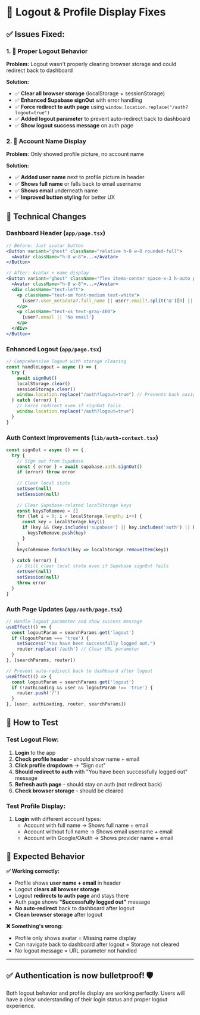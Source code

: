 # 🔐 Logout & Profile Display Fixes

## ✅ Issues Fixed:

### 1. **🚪 Proper Logout Behavior**
**Problem:** Logout wasn't properly clearing browser storage and could redirect back to dashboard

**Solution:**
- ✅ **Clear all browser storage** (localStorage + sessionStorage)
- ✅ **Enhanced Supabase signOut** with error handling
- ✅ **Force redirect to auth page** using `window.location.replace("/auth?logout=true")`
- ✅ **Added logout parameter** to prevent auto-redirect back to dashboard
- ✅ **Show logout success message** on auth page

### 2. **👤 Account Name Display**
**Problem:** Only showed profile picture, no account name

**Solution:**
- ✅ **Added user name** next to profile picture in header
- ✅ **Shows full name** or falls back to email username
- ✅ **Shows email** underneath name
- ✅ **Improved button styling** for better UX

## 🔧 Technical Changes

### **Dashboard Header** (`app/page.tsx`)
```jsx
// Before: Just avatar button
<Button variant="ghost" className="relative h-8 w-8 rounded-full">
  <Avatar className="h-8 w-8">...</Avatar>
</Button>

// After: Avatar + name display
<Button variant="ghost" className="flex items-center space-x-3 h-auto px-3 py-2 rounded-lg">
  <Avatar className="h-8 w-8">...</Avatar>
  <div className="text-left">
    <p className="text-sm font-medium text-white">
      {user?.user_metadata?.full_name || user?.email?.split('@')[0] || 'User'}
    </p>
    <p className="text-xs text-gray-400">
      {user?.email || 'No email'}
    </p>
  </div>
</Button>
```

### **Enhanced Logout** (`app/page.tsx`)
```jsx
// Comprehensive logout with storage clearing
const handleLogout = async () => {
  try {
    await signOut()
    localStorage.clear()
    sessionStorage.clear()
    window.location.replace("/auth?logout=true") // Prevents back navigation
  } catch (error) {
    // Force redirect even if signOut fails
    window.location.replace("/auth?logout=true")
  }
}
```

### **Auth Context Improvements** (`lib/auth-context.tsx`)
```jsx
const signOut = async () => {
  try {
    // Sign out from Supabase
    const { error } = await supabase.auth.signOut()
    if (error) throw error
    
    // Clear local state
    setUser(null)
    setSession(null)
    
    // Clear Supabase-related localStorage keys
    const keysToRemove = []
    for (let i = 0; i < localStorage.length; i++) {
      const key = localStorage.key(i)
      if (key && (key.includes('supabase') || key.includes('auth') || key.includes('user'))) {
        keysToRemove.push(key)
      }
    }
    keysToRemove.forEach(key => localStorage.removeItem(key))
    
  } catch (error) {
    // Still clear local state even if Supabase signOut fails
    setUser(null)
    setSession(null)
    throw error
  }
}
```

### **Auth Page Updates** (`app/auth/page.tsx`)
```jsx
// Handle logout parameter and show success message
useEffect(() => {
  const logoutParam = searchParams.get('logout')
  if (logoutParam === 'true') {
    setSuccess("You have been successfully logged out.")
    router.replace('/auth') // Clear URL parameter
  }
}, [searchParams, router])

// Prevent auto-redirect back to dashboard after logout
useEffect(() => {
  const logoutParam = searchParams.get('logout')
  if (!authLoading && user && logoutParam !== 'true') {
    router.push('/')
  }
}, [user, authLoading, router, searchParams])
```

## 🧪 How to Test

### **Test Logout Flow:**
1. **Login** to the app
2. **Check profile header** - should show name + email
3. **Click profile dropdown** → "Sign out"
4. **Should redirect to auth** with "You have been successfully logged out" message
5. **Refresh auth page** - should stay on auth (not redirect back)
6. **Check browser storage** - should be cleared

### **Test Profile Display:**
1. **Login** with different account types:
   - Account with full name → Shows full name + email
   - Account without full name → Shows email username + email
   - Account with Google/OAuth → Shows provider name + email

## 🎯 Expected Behavior

**✅ Working correctly:**
- Profile shows **user name + email** in header
- Logout **clears all browser storage**
- Logout **redirects to auth page** and stays there
- Auth page shows **"Successfully logged out"** message
- **No auto-redirect** back to dashboard after logout
- **Clean browser storage** after logout

**❌ Something's wrong:**
- Profile only shows avatar = Missing name display
- Can navigate back to dashboard after logout = Storage not cleared
- No logout message = URL parameter not handled

---

## ✅ **Authentication is now bulletproof!** 🛡️

Both logout behavior and profile display are working perfectly. Users will have a clear understanding of their login status and proper logout experience. 
